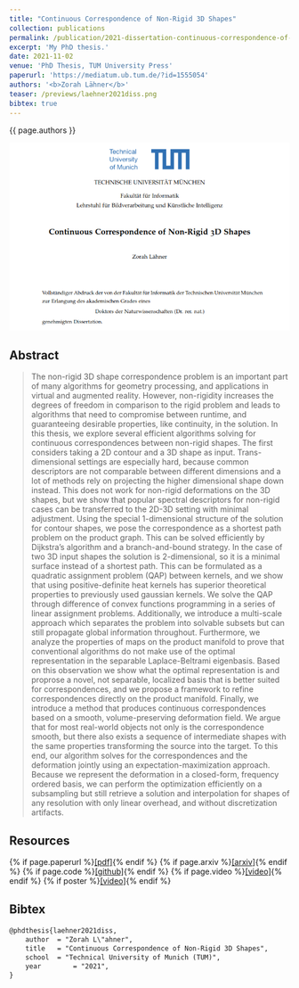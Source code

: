 ```yaml
---
title: "Continuous Correspondence of Non-Rigid 3D Shapes"
collection: publications
permalink: /publication/2021-dissertation-continuous-correspondence-of-non-rigid-3d-shapes
excerpt: 'My PhD thesis.'
date: 2021-11-02
venue: 'PhD Thesis, TUM University Press'
paperurl: 'https://mediatum.ub.tum.de/?id=1555054'
authors: '<b>Zorah Lähner</b>'
teaser: /previews/laehner2021diss.png
bibtex: true
---
```


{{ page.authors }}

<img class="pub_teaser" src="../images/previews/laehner2021diss.png" alt="Teaser Image" title="teaser" />

## Abstract

> The non-rigid 3D shape correspondence problem is an important part of many algorithms
for geometry processing, and applications in virtual and augmented reality. However,
non-rigidity increases the degrees of freedom in comparison to the rigid problem and leads to
algorithms that need to compromise between runtime, and guaranteeing desirable properties,
like continuity, in the solution. In this thesis, we explore several efficient algorithms solving
for continuous correspondences between non-rigid shapes. The first considers taking a 2D
contour and a 3D shape as input. Trans-dimensional settings are especially hard, because
common descriptors are not comparable between different dimensions and a lot of methods
rely on projecting the higher dimensional shape down instead. This does not work for non-rigid
deformations on the 3D shapes, but we show that popular spectral descriptors for non-rigid
cases can be transferred to the 2D-3D setting with minimal adjustment. Using the special
1-dimensional structure of the solution for contour shapes, we pose the correspondence as
a shortest path problem on the product graph. This can be solved efficiently by Dijkstra’s
algorithm and a branch-and-bound strategy. In the case of two 3D input shapes the solution is
2-dimensional, so it is a minimal surface instead of a shortest path. This can be formulated as a
quadratic assignment problem (QAP) between kernels, and we show that using positive-definite
heat kernels has superior theoretical properties to previously used gaussian kernels. We solve
the QAP through difference of convex functions programming in a series of linear assignment
problems. Additionally, we introduce a multi-scale approach which separates the problem
into solvable subsets but can still propagate global information throughout. Furthermore, we
analyze the properties of maps on the product manifold to prove that conventional algorithms
do not make use of the optimal representation in the separable Laplace-Beltrami eigenbasis.
Based on this observation we show what the optimal representation is and proprose a novel, not
separable, localized basis that is better suited for correspondences, and we propose a framework
to refine correspondences directly on the product manifold. Finally, we introduce a method
that produces continuous correspondences based on a smooth, volume-preserving deformation
field. We argue that for most real-world objects not only is the correspondence smooth, but
there also exists a sequence of intermediate shapes with the same properties transforming
the source into the target. To this end, our algorithm solves for the correspondences and
the deformation jointly using an expectation-maximization approach. Because we represent
the deformation in a closed-form, frequency ordered basis, we can perform the optimization
efficiently on a subsampling but still retrieve a solution and interpolation for shapes of any
resolution with only linear overhead, and without discretization artifacts.


## Resources

{% if page.paperurl %}<a href=" {{ page.paperurl }} ">[pdf]</a>{% endif %} {% if page.arxiv %}<a href=" {{ page.arxiv }} ">[arxiv]</a>{% endif %} {% if page.code %}<a href=" {{ page.code }} ">[github]</a>{% endif %} {% if page.video %}<a href=" {{ page.video }} ">[video]</a>{% endif %} {% if poster %}<a href=" {{ page.poster }} ">[video]</a>{% endif %}

## Bibtex

    @phdthesis{laehner2021diss,
        author 	= "Zorah L\"ahner",
        title 	= "Continuous Correspondence of Non-Rigid 3D Shapes",
        school  = "Technical University of Munich (TUM)",
        year 		= "2021",
    }
